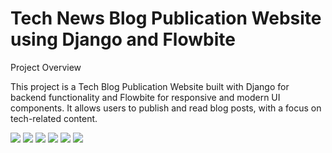 <h1> Tech News Blog Publication Website using Django and Flowbite </h1>

<p>Project Overview</p>
<article>This project is a Tech Blog Publication Website built with Django for backend functionality and Flowbite for responsive and modern UI components. It allows users to publish and read blog posts, with a focus on tech-related content.</article>

![ ](https://github.com/user-attachments/assets/c1f80c7f-f676-4258-b306-3acbd4db4520)
![ ](https://github.com/user-attachments/assets/4d5a4a98-6a16-4450-ba45-3251bc7776b3)
![ ](https://github.com/user-attachments/assets/449d56a9-0952-4c99-81c9-3ccebf3dd67b)
![ ](https://github.com/user-attachments/assets/36efba9c-31b7-41e5-91fb-4faf31322b98)
![ ](https://github.com/user-attachments/assets/1bb20779-176e-43bd-9c59-5b7c3ba62358)
![ ](https://github.com/user-attachments/assets/44388287-06e4-4e73-a898-ae378494966f)
